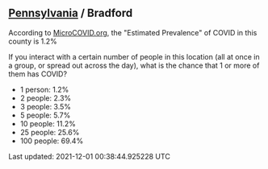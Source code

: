 
## [Pennsylvania](/united-states/pennsylvania) / Bradford

According to [MicroCOVID.org](http://microcovid.org),
the "Estimated Prevalence" of COVID in this county is 1.2%

If you interact with a certain number of people in this location
(all at once in a group, or spread out across the day), what is the chance that
1 or more of them has COVID?

- 1 person: 1.2%
- 2 people: 2.3%
- 3 people: 3.5%
- 5 people: 5.7%
- 10 people: 11.2%
- 25 people: 25.6%
- 100 people: 69.4%

Last updated: 2021-12-01 00:38:44.925228 UTC
